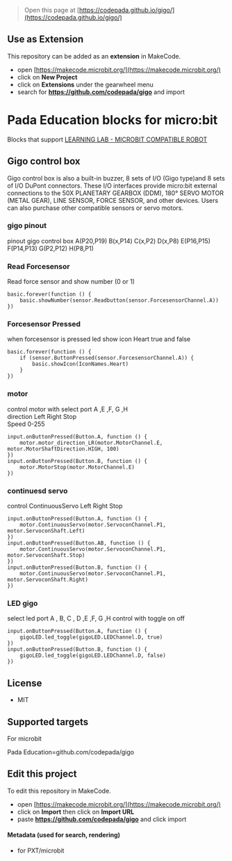 
> Open this page at [https://codepada.github.io/gigo/](https://codepada.github.io/gigo/)

## Use as Extension

This repository can be added as an **extension** in MakeCode.

* open [https://makecode.microbit.org/](https://makecode.microbit.org/)
* click on **New Project**
* click on **Extensions** under the gearwheel menu
* search for **https://github.com/codepada/gigo** and import

# Pada Education blocks for micro:bit


Blocks that support [LEARNING LAB - MICROBIT COMPATIBLE ROBOT](https://padabook.com/th/products/545481-ชุดการเรียนรู้การเขียนโปรแกรม+Micro%3Abit+COMPATIBLE+ROBOTS)



## Gigo control box

Gigo control box is also a built-in buzzer, 8 sets of I/O (Gigo type)and 8 sets of I/O DuPont connectors.
These I/O interfaces provide micro:bit external connections to the 50X PLANETARY GEARBOX (DDM),
180° SERVO MOTOR (METAL GEAR), LINE SENSOR, FORCE SENSOR, and other devices.
Users can also purchase other compatible sensors or servo motors.


### gigo pinout

pinout gigo control box
A(P20,P19)
B(x,P14)
C(x,P2)
D(x,P8)
E(P16,P15)
F(P14,P13)
G(P2,P12)
H(P8,P1)

### Read Forcesensor


Read force sensor and show number (0 or 1)

```blocks
basic.forever(function () {
    basic.showNumber(sensor.Readbutton(sensor.ForcesensorChannel.A))
})
```

### Forcesensor Pressed


when forcesensor is pressed led show icon Heart
    true and false

```blocks
basic.forever(function () {
    if (sensor.ButtonPressed(sensor.ForcesensorChannel.A)) {
        basic.showIcon(IconNames.Heart)
    }
})
```

### motor


control motor with select port A ,E ,F, G ,H  
direction
    Left
    Right
    Stop  
Speed 0-255  

```blocks
input.onButtonPressed(Button.A, function () {
    motor.motor_direction_LR(motor.MotorChannel.E, motor.MotorShaftDirection.HIGH, 100)
})
input.onButtonPressed(Button.B, function () {
    motor.MotorStop(motor.MotorChannel.E)
})

```

### continuesd servo

control ContinuousServo
    Left
    Right
    Stop

```blocks
input.onButtonPressed(Button.A, function () {
    motor.ContinuousServo(motor.ServoconChannel.P1, motor.ServoconShaft.Left)
})
input.onButtonPressed(Button.AB, function () {
    motor.ContinuousServo(motor.ServoconChannel.P1, motor.ServoconShaft.Stop)
})
input.onButtonPressed(Button.B, function () {
    motor.ContinuousServo(motor.ServoconChannel.P1, motor.ServoconShaft.Right)
})

```

### LED gigo

select led port A , B, C , D ,E ,F, G ,H 
control with toggle on off

```blocks
input.onButtonPressed(Button.A, function () {
    gigoLED.led_toggle(gigoLED.LEDChannel.D, true)
})
input.onButtonPressed(Button.B, function () {
    gigoLED.led_toggle(gigoLED.LEDChannel.D, false)
})

```

## License

* MIT

## Supported targets
For microbit


Pada Education=github.com/codepada/gigo



## Edit this project

To edit this repository in MakeCode.

* open [https://makecode.microbit.org/](https://makecode.microbit.org/)
* click on **Import** then click on **Import URL**
* paste **https://github.com/codepada/gigo** and click import

#### Metadata (used for search, rendering)

* for PXT/microbit
<script src="https://makecode.com/gh-pages-embed.js"></script><script>makeCodeRender("{{ site.makecode.home_url }}", "{{ site.github.owner_name }}/{{ site.github.repository_name }}");</script>

